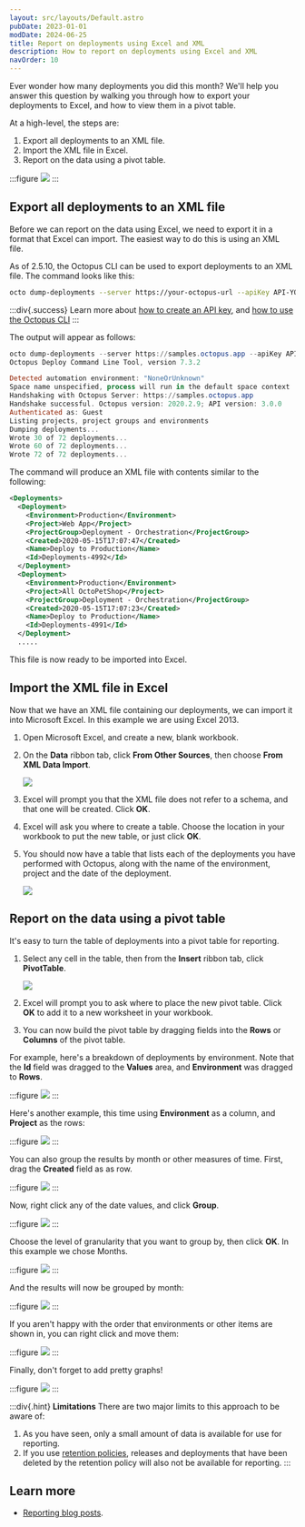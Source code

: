 ```yaml
---
layout: src/layouts/Default.astro
pubDate: 2023-01-01
modDate: 2024-06-25
title: Report on deployments using Excel and XML
description: How to report on deployments using Excel and XML
navOrder: 10
---
```


Ever wonder how many deployments you did this month? We'll help you answer this question by walking you through how to export your deployments to Excel, and how to view them in a pivot table.

At a high-level, the steps are:

1. Export all deployments to an XML file.
2. Import the XML file in Excel.
3. Report on the data using a pivot table.

:::figure
![](/docs/administration/reporting/images/3278122.png)
:::

## Export all deployments to an XML file

Before we can report on the data using Excel, we need to export it in a format that Excel can import. The easiest way to do this is using an XML file.

As of 2.5.10, the Octopus CLI can be used to export deployments to an XML file. The command looks like this:

```bash
octo dump-deployments --server https://your-octopus-url --apiKey API-YOUR-KEY --filePath=Deployments.xml
```

:::div{.success}
Learn more about [how to create an API key](/docs/octopus-rest-api/how-to-create-an-api-key/), and [how to use the Octopus CLI](/docs/octopus-rest-api/octopus-cli)
:::

The output will appear as follows:

```powershell
octo dump-deployments --server https://samples.octopus.app --apiKey API-GUEST --filepath C:\Development\Deployments.xml
Octopus Deploy Command Line Tool, version 7.3.2

Detected automation environment: "NoneOrUnknown"
Space name unspecified, process will run in the default space context
Handshaking with Octopus Server: https://samples.octopus.app
Handshake successful. Octopus version: 2020.2.9; API version: 3.0.0
Authenticated as: Guest
Listing projects, project groups and environments
Dumping deployments...
Wrote 30 of 72 deployments...
Wrote 60 of 72 deployments...
Wrote 72 of 72 deployments...
```

The command will produce an XML file with contents similar to the following:

```xml
<Deployments>
  <Deployment>
    <Environment>Production</Environment>
    <Project>Web App</Project>
    <ProjectGroup>Deployment - Orchestration</ProjectGroup>
    <Created>2020-05-15T17:07:47</Created>
    <Name>Deploy to Production</Name>
    <Id>Deployments-4992</Id>
  </Deployment>
  <Deployment>
    <Environment>Production</Environment>
    <Project>All OctoPetShop</Project>
    <ProjectGroup>Deployment - Orchestration</ProjectGroup>
    <Created>2020-05-15T17:07:23</Created>
    <Name>Deploy to Production</Name>
    <Id>Deployments-4991</Id>
  </Deployment>
  .....
```

This file is now ready to be imported into Excel.

## Import the XML file in Excel

Now that we have an XML file containing our deployments, we can import it into Microsoft Excel. In this example we are using Excel 2013.

1. Open Microsoft Excel, and create a new, blank workbook.
2. On the **Data** ribbon tab, click **From Other Sources**, then choose **From XML Data Import**. 

   ![](/docs/administration/reporting/images/3278132.png)
3. Excel will prompt you that the XML file does not refer to a schema, and that one will be created. Click **OK**.
4. Excel will ask you where to create a table. Choose the location in your workbook to put the new table, or just click **OK**.
5. You should now have a table that lists each of the deployments you have performed with Octopus, along with the name of the environment, project and the date of the deployment. 

   ![](/docs/administration/reporting/images/3278131.png)

## Report on the data using a pivot table

It's easy to turn the table of deployments into a pivot table for reporting.

1. Select any cell in the table, then from the **Insert** ribbon tab, click **PivotTable**. 

   ![](/docs/administration/reporting/images/3278130.png)

2. Excel will prompt you to ask where to place the new pivot table. Click **OK** to add it to a new worksheet in your workbook.
3. You can now build the pivot table by dragging fields into the **Rows** or **Columns** of the pivot table.

For example, here's a breakdown of deployments by environment. Note that the **Id** field was dragged to the **Values** area, and **Environment** was dragged to **Rows**.

:::figure
![](/docs/administration/reporting/images/3278129.png)
:::

Here's another example, this time using **Environment** as a column, and **Project** as the rows:

:::figure
![](/docs/administration/reporting/images/3278128.png)
:::

You can also group the results by month or other measures of time. First, drag the **Created** field as as row.

:::figure
![](/docs/administration/reporting/images/3278127.png)
:::

Now, right click any of the date values, and click **Group**.

:::figure
![](/docs/administration/reporting/images/3278126.png)
:::

Choose the level of granularity that you want to group by, then click **OK**. In this example we chose Months.

:::figure
![](/docs/administration/reporting/images/3278125.png)
:::

And the results will now be grouped by month:

:::figure
![](/docs/administration/reporting/images/3278124.png)
:::

If you aren't happy with the order that environments or other items are shown in, you can right click and move them:

:::figure
![](/docs/administration/reporting/images/3278123.png)
:::

Finally, don't forget to add pretty graphs!

:::figure
![](/docs/administration/reporting/images/3278122.png)
:::

:::div{.hint}
**Limitations**
There are two major limits to this approach to be aware of:

1. As you have seen, only a small amount of data is available for use for reporting.
2. If you use [retention policies](/docs/administration/retention-policies), releases and deployments that have been deleted by the retention policy will also not be available for reporting.
:::

## Learn more

- [Reporting blog posts](https://octopus.com/blog/tag/reporting).
